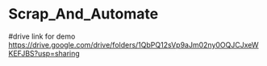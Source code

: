 # Scrap_And_Automate
#drive link for demo
<br>
https://drive.google.com/drive/folders/1QbPQ12sVp9aJm02ny0OQJCJxeWKEFJBS?usp=sharing
